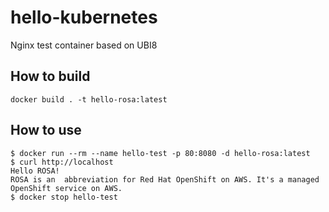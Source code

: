 # hello-kubernetes
Nginx test container based on UBI8

## How to build
```
docker build . -t hello-rosa:latest 
```

## How to use
```
$ docker run --rm --name hello-test -p 80:8080 -d hello-rosa:latest
$ curl http://localhost 
Hello ROSA! 
ROSA is an  abbreviation for Red Hat OpenShift on AWS. It's a managed OpenShift service on AWS.
$ docker stop hello-test
```

